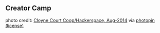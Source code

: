 ## Creator Camp

photo credit: <a href="http://www.flickr.com/photos/67734410@N00/14881628197">Cloyne Court Coop/Hackerspace, Aug-2014</a> via <a href="http://photopin.com">photopin</a> <a href="https://creativecommons.org/licenses/by-sa/2.0/">(license)</a>